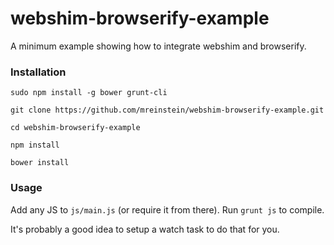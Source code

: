 # webshim-browserify-example

A minimum example showing how to integrate webshim and browserify.


### Installation

```
sudo npm install -g bower grunt-cli

git clone https://github.com/mreinstein/webshim-browserify-example.git

cd webshim-browserify-example

npm install

bower install

```

### Usage
Add any JS to `js/main.js` (or require it from there). Run `grunt js` to compile.

It's probably a good idea to setup a watch task to do that for you.
